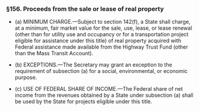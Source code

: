 ### §156. Proceeds from the sale or lease of real property
* (a) MINIMUM CHARGE.—Subject to section 142(f), a State shall charge, at a minimum, fair market value for the sale, use, lease, or lease renewal (other than for utility use and occupancy or for a transportation project eligible for assistance under this title) of real property acquired with Federal assistance made available from the Highway Trust Fund (other than the Mass Transit Account).

* (b) EXCEPTIONS.—The Secretary may grant an exception to the requirement of subsection (a) for a social, environmental, or economic purpose.

* (c) USE OF FEDERAL SHARE OF INCOME.—The Federal share of net income from the revenues obtained by a State under subsection (a) shall be used by the State for projects eligible under this title.